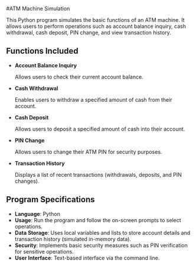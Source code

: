 #ATM Machine Simulation
    <p>This Python program simulates the basic functions of an ATM machine. It allows users to perform operations such as account balance inquiry, cash withdrawal, cash deposit, PIN change, and view transaction history.</p>
    <h2>Functions Included</h2>
    <ul>
        <li>
            <strong>Account Balance Inquiry</strong>
            <p>Allows users to check their current account balance.</p>
        </li>
        <li>
            <strong>Cash Withdrawal</strong>
            <p>Enables users to withdraw a specified amount of cash from their account.</p>
        </li>
        <li>
            <strong>Cash Deposit</strong>
            <p>Allows users to deposit a specified amount of cash into their account.</p>
        </li>
        <li>
            <strong>PIN Change</strong>
            <p>Allows users to change their ATM PIN for security purposes.</p>
        </li>
        <li>
            <strong>Transaction History</strong>
            <p>Displays a list of recent transactions (withdrawals, deposits, and PIN changes).</p>
        </li>
    </ul>
    <h2>Program Specifications</h2>
    <ul>
        <li><strong>Language</strong>: Python</li>
        <li><strong>Usage</strong>: Run the program and follow the on-screen prompts to select operations.</li>
        <li><strong>Data Storage</strong>: Uses local variables and lists to store account details and transaction history (simulated in-memory data).</li>
        <li><strong>Security</strong>: Implements basic security measures such as PIN verification for sensitive operations.</li>
        <li><strong>User Interface</strong>: Text-based interface via the command line.</li>
    </ul>
